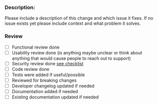 ### Description:

Please include a description of this change and which issue it fixes. If no issue exists yet please include context and what problem it solves.

### Review

* [ ] Functional review done
* [ ] Usability review done (is anything maybe unclear or think about anything that would cause people to reach out to support)
* [ ] Security review done [see checklist](https://developer.matomo.org/guides/security-in-piwik#checklist)
* [ ] Code review done
* [ ] Tests were added if useful/possible
* [ ] Reviewed for breaking changes
* [ ] Developer changelog updated if needed
* [ ] Documentation added if needed
* [ ] Existing documentation updated if needed
